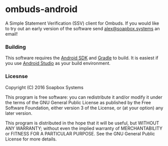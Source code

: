 # ombuds-android
A Simple Statement Verification (SSV) client for Ombuds.
If you would like to try out an early version of the software send alex@soapbox.systems an email!

### Building

This software requires the [Android SDK](http://developer.android.com/sdk/installing/index.html) and [Gradle](http://gradle.org/gradle-download/) to build. 
It is easiest if you use [Android Studio](http://developer.android.com/sdk/installing/index.html?pkg=studio) as your build environment.

### Licesnse

Copyright (C) 2016  Soapbox Systems

This program is free software: you can redistribute it and/or modify
it under the terms of the GNU General Public License as published by
the Free Software Foundation, either version 3 of the License, or
(at your option) any later version.

This program is distributed in the hope that it will be useful,
but WITHOUT ANY WARRANTY; without even the implied warranty of
MERCHANTABILITY or FITNESS FOR A PARTICULAR PURPOSE.  See the
GNU General Public License for more details.
